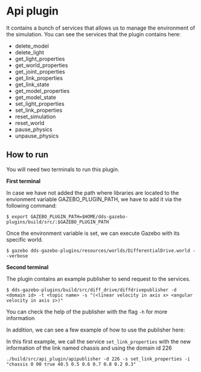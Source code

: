 # Api plugin
It contains a bunch of services that allows us to manage the environment of the simulation. You can see the services that the plugin contains here:
*   delete_model
*   delete_light
*   get_light_properties
*   get_world_properties
*   get_joint_properties
*   get_link_properties
*   get_link_state
*   get_model_properties
*   get_model_state
*   set_light_properties
*   set_link_properties
*   reset_simulation
*   reset_world
*   pause_physics
*   unpause_physics

## How to run
You will need two terminals to run this plugin. 

**First terminal**

In case we have not added the path where libraries are located to the envionment variable GAZEBO_PLUGIN_PATH,
we have to add it via the following command:

```
$ export GAZEBO_PLUGIN_PATH=$HOME/dds-gazebo-plugins/build/src/:$GAZEBO_PLUGIN_PATH
```
Once the environment variable is set, we can execute Gazebo with its specific world.

```
$ gazebo dds-gazebo-plugins/resources/worlds/DifferentialDrive.world --verbose
```
**Second terminal**

The plugin contains an example publisher to send request to the services.
```
$ dds-gazebo-plugins/build/src/diff_drive/diffdrivepublisher -d <domain id> -t <topic name> -s "(<linear velocity in axis x> <angular velocity in axis z>)"
```

You can check the help of the publisher with the flag `-h` for more information

In addition, we can see a few example of how to use the publisher here:

In this first example, we call the service `set_link_properties` with the new information of the link named chassis and using the domain id 226

```
./build/src/api_plugin/apipublisher -d 226 -s set_link_properties -i "chassis 0 00 true 40.5 0.5 0.6 0.7 0.8 0.2 0.3"
```
